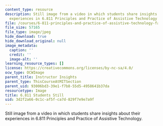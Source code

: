 ```yaml
---
content_type: resource
description: Still image from a video in which students share insights about their
  experiences in 6.811 Principles and Practice of Assistive Technology.
file: /courses/6-811-principles-and-practice-of-assistive-technology-fall-2014/3d2f2a660c1caf5fca7d829f7e9e7a9f_6-811_students-still.jpg
file_size: 57165
file_type: image/jpeg
hide_download: true
hide_download_original: null
image_metadata:
  caption: ''
  credit: ''
  image-alt: ''
learning_resource_types: []
license: https://creativecommons.org/licenses/by-nc-sa/4.0/
ocw_type: OCWImage
parent_title: Instructor Insights
parent_type: ThisCourseAtMITSection
parent_uid: 93006bd3-39e1-f7b8-55d5-4958641b37da
resourcetype: Image
title: 6.811 Students Still
uid: 3d2f2a66-0c1c-af5f-ca7d-829f7e9e7a9f
---
```

Still image from a video in which students share insights about their experiences in 6.811 Principles and Practice of Assistive Technology.
